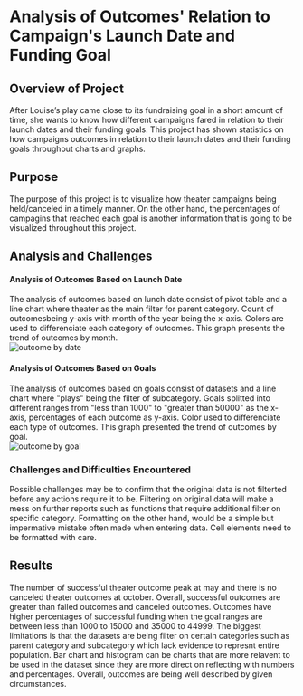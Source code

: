 # Analysis of Outcomes' Relation to Campaign's Launch Date and Funding Goal

## Overview of Project
After Louise’s play came close to its fundraising goal in a short amount of time, she wants to know how different campaigns fared in relation to their launch dates and their funding goals. This project has shown statistics on how campaigns outcomes in relation to their launch dates and their funding goals throughout charts and graphs.

## Purpose
The purpose of this project is to visualize how theater campaigns being held/canceled in a timely manner. On the other hand, the percentages of campagins that reached each goal is another information that is going to be visualized throughout this project.

## Analysis and Challenges

#### Analysis of Outcomes Based on Launch Date
The analysis of outcomes based on lunch date consist of pivot table and a line chart where theater as the main filter for parent category. Count of outcomesbeing y-axis with month of the year being the x-axis. Colors are used to differenciate each category of outcomes. This graph presents the trend of outcomes by month.
<br>
![outcome by date](https://github.com/WilliamBHW/UT-DATA-BOOT-CAMP/blob/main/Module1_Challenge/Resources/Theater_Outcomes_vs_Launch.png)
#### Analysis of Outcomes Based on Goals
The analysis of outcomes based on goals consist of datasets and a line chart where "plays" being the filter of subcategory. Goals splitted into different ranges from "less than 1000" to "greater than 50000" as the x-axis, percentages of each outcome as y-axis. Color used to differenciate each type of outcomes. This graph presented the trend of outcomes by goal.
<br>
![outcome by goal](https://github.com/WilliamBHW/UT-DATA-BOOT-CAMP/blob/main/Module1_Challenge/Resources/Outcomes_vs_Goals.png)

### Challenges and Difficulties Encountered
Possible challenges may be to confirm that the original data is not filterted before any actions require it to be. Filtering on original data will make a mess on further reports such as functions that require additional filter on specific category. Formatting on the other hand, would be a simple but impermative mistake often made when entering data. Cell elements need to be formatted with care.

## Results

The number of successful theater outcome peak at may and there is no canceled theater outcomes at october. Overall, successful outcomes are greater than failed outcomes and canceled outcomes. Outcomes have higher percentages of successful funding when the goal ranges are between less than 1000 to 15000 and 35000 to 44999. The biggest limitations is that the datasets are being filter on certain categories such as parent category and subcategory which lack evidence to represnt entire population. Bar chart and histogram can be charts that are more relavent to be used in the dataset since they are more direct on reflecting with numbers and percentages. Overall, outcomes are being well described by given circumstances.

